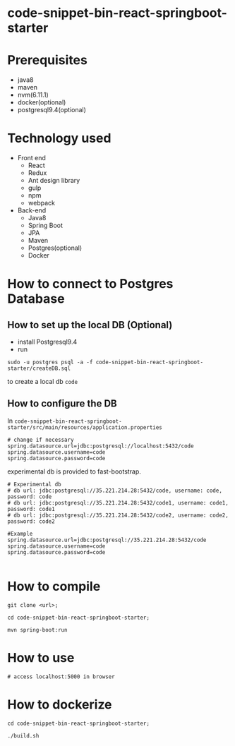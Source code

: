 # code-snippet-bin-react-springboot-starter

# Prerequisites
* java8
* maven
* nvm(6.11.1)
* docker(optional)
* postgresql9.4(optional)

# Technology used
* Front end
  * React
  * Redux
  * Ant design library
  * gulp
  * npm
  * webpack
* Back-end
  * Java8
  * Spring Boot
  * JPA
  * Maven
  * Postgres(optional)
  * Docker

# How to connect to Postgres Database
## How to set up the local DB (Optional)
* install Postgresql9.4
* run 
```
sudo -u postgres psql -a -f code-snippet-bin-react-springboot-starter/createDB.sql
```
to create a local db `code`

## How to configure the DB
In `code-snippet-bin-react-springboot-starter/src/main/resources/application.properties`
```
# change if necessary
spring.datasource.url=jdbc:postgresql://localhost:5432/code
spring.datasource.username=code
spring.datasource.password=code
```

experimental db is provided to fast-bootstrap.
```
# Experimental db
# db url: jdbc:postgresql://35.221.214.28:5432/code, username: code, password: code
# db url: jdbc:postgresql://35.221.214.28:5432/code1, username: code1, password: code1
# db url: jdbc:postgresql://35.221.214.28:5432/code2, username: code2, password: code2

#Example
spring.datasource.url=jdbc:postgresql://35.221.214.28:5432/code
spring.datasource.username=code
spring.datasource.password=code


```
# How to compile
```$xslt
git clone <url>;

cd code-snippet-bin-react-springboot-starter;

mvn spring-boot:run
```
# How to use
```
# access localhost:5000 in browser
```
# How to dockerize
```$xslt
cd code-snippet-bin-react-springboot-starter;

./build.sh
```
